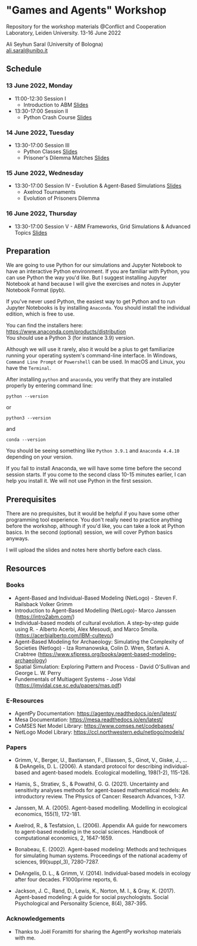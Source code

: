 
# "Games and Agents" Workshop
Repository for the workshop materials
@Conflict and Cooperation Laboratory, Leiden University. 13-16 June 2022


Ali Seyhun Saral (University of Bologna)  
<ali.saral@unibo.it> 

## Schedule

### 13 June 2022, Monday
- 11:00-12:30 Session I
  - Introduction to ABM [Slides](https://www.saral.it/leidensim/slides/intro.html#/title-slide)
- 13:30-17:00 Session II
  - Python Crash Course [Slides](https://www.saral.it/leidensim/slides/python_intro.html)

### 14 June 2022, Tuesday
- 13:30-17:00 Session III 
  - Python Classes [Slides](https://www.saral.it/leidensim/slides/classes.html)
  - Prisoner's Dilemma Matches [Slides](https://www.saral.it/leidensim/slides/agents.html)
  

### 15 June 2022, Wednesday
- 13:30-17:00 Session IV - Evolution & Agent-Based Simulations [Slides](https://www.saral.it/leidensim/slides/agents2.html)
  - Axelrod Tournaments
  - Evolution of Prisoners Dilemma  
### 16 June 2022, Thursday
- 13:30-17:00 Session V - ABM Frameworks, Grid Simulations & Advanced Topics [Slides](https://www.saral.it/leidensim/slides/abmframeworks.html)


## Preparation
We are going to use Python for our simulations and Jupyter Notebook to have an interactive Python environment. If you are familiar with Python, you can use Python the way you'd like. But I suggest installing Jupyter Notebook at hand because I will give the exercises and notes in Jupyter Notebook Format (ipyb).

If you've never used Python, the easiest way to get Python and to run Jupyter Notebooks is by installing `Anaconda`. You should install the individual edition, which is free to use.

You can find the installers here: https://www.anaconda.com/products/distribution  
You should use a Python 3 (for instance 3.9) version. 

Although we will use it rarely, also it would be a plus to get familiarize running your operating system's command-line interface. In Windows, `Command Line Prompt` or `Powershell` can be used. In macOS and Linux, you have the `Terminal`. 

After installing `python` and `anaconda`, you verify that they are installed properly by entering command line: 
```
python --version
```
or 
```
python3 --version
```

and 

```
conda --version
```
You should be seeing something like `Python 3.9.1` and `Anaconda 4.4.10` depending on your version.

If you fail to install Anaconda, we will have some time before the second session starts. If you come to the second class 10-15 minutes earlier, I can help you install it. We will not use Python in the first session.

## Prerequisites
There are no prequisites, but it would be helpful if you have some other programming tool experience. You don't really need to practice anything before the workshop, although if you'd like, you can take a look at Python basics. In the second (optional) session, we will cover Python basics anyways. 

I will upload the slides and notes here shortly before each class.  

## Resources
### Books
- Agent-Based and Individual-Based Modeling (NetLogo) - Steven F. Railsback Volker Grimm
- Introduction to Agent-Based Modelling (NetLogo)- Marco Janssen (https://intro2abm.com/)
- Individual-based models of cultural evolution. A step-by-step guide using R. - Alberto Acerbi, Alex Mesoudi, and Marco Smolla. (https://acerbialberto.com/IBM-cultevo/)
- Agent-Based Modeling for Archaeology: Simulating the Complexity of Societies (Netlogo) - Iza Romanowska, Colin D. Wren, Stefani A. Crabtree  (https://www.sfipress.org/books/agent-based-modeling-archaeology)
- Spatial Simulation: Exploring Pattern and Process - David O'Sullivan and George L. W. Perry
- Fundementals of Multiagent Systems - Jose Vidal (https://jmvidal.cse.sc.edu/papers/mas.pdf)

### E-Resources
- AgentPy Documentation: https://agentpy.readthedocs.io/en/latest/
- Mesa Documentation: https://mesa.readthedocs.io/en/latest/
- CoMSES Net Model Library: https://www.comses.net/codebases/
- NetLogo Model Library: https://ccl.northwestern.edu/netlogo/models/

### Papers
- Grimm, V., Berger, U., Bastiansen, F., Eliassen, S., Ginot, V., Giske, J., ... & DeAngelis, D. L. (2006). A standard protocol for describing individual-based and agent-based models. Ecological modelling, 198(1-2), 115-126.

- Hamis, S., Stratiev, S., & Powathil, G. G. (2021). Uncertainty and sensitivity analyses methods for agent-based mathematical models: An introductory review. The Physics of Cancer: Research Advances, 1-37.

- Janssen, M. A. (2005). Agent-based modelling. Modelling in ecological economics, 155(1), 172-181.

- Axelrod, R., & Tesfatsion, L. (2006). Appendix AA guide for newcomers to agent-based modeling in the social sciences. Handbook of computational economics, 2, 1647-1659.

- Bonabeau, E. (2002). Agent-based modeling: Methods and techniques for simulating human systems. Proceedings of the national academy of sciences, 99(suppl_3), 7280-7287.

- DeAngelis, D. L., & Grimm, V. (2014). Individual-based models in ecology after four decades. F1000prime reports, 6.

- Jackson, J. C., Rand, D., Lewis, K., Norton, M. I., & Gray, K. (2017). Agent-based modeling: A guide for social psychologists. Social Psychological and Personality Science, 8(4), 387-395.


### Acknowledgements
- Thanks to Joël Foramitti for sharing the AgentPy workshop materials with me.
